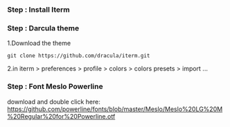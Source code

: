 ### Step : Install Iterm


### Step : Darcula theme
1.Download the theme
```
git clone https://github.com/dracula/iterm.git
```

2.in iterm > preferences > profile > colors > colors presets > import ...


### Step : Font Meslo Powerline
download and double click here:
https://github.com/powerline/fonts/blob/master/Meslo/Meslo%20LG%20M%20Regular%20for%20Powerline.otf


